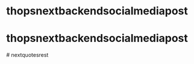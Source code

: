 # thopsnextbackendsocialmediapost
# thopsnextbackendsocialmediapost
#   n e x t q u o t e s r e s t  
 